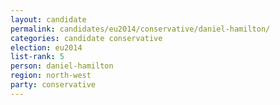 ```yaml
---
layout: candidate
permalink: candidates/eu2014/conservative/daniel-hamilton/
categories: candidate conservative
election: eu2014
list-rank: 5
person: daniel-hamilton
region: north-west
party: conservative
---
```

